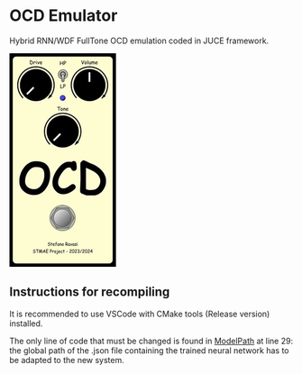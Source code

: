 # OCD Emulator

Hybrid RNN/WDF FullTone OCD emulation coded in JUCE framework.

![GUI](/Assets/Images/OCD_GUI_small.jpg)

## Instructions for recompiling

It is recommended to use VSCode with CMake tools (Release version) installed.

The only line of code that must be changed is found in [ModelPath](/PluginCode/CMakeLists.txt) at line 29: the global path of the .json file containing the trained neural network has to be adapted to the new system.
